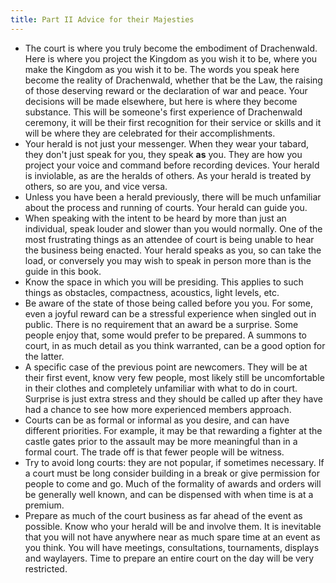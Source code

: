```yaml
---
title: Part II Advice for their Majesties
---
```


* The court is where you truly become the embodiment of Drachenwald. Here is where you project the Kingdom as you wish it to be, where you make the Kingdom as you wish it to be. The words you speak here become the reality of Drachenwald, whether that be the Law, the raising of those deserving reward or the declaration of war and peace. Your decisions will be made elsewhere, but here is where they become substance. This will be someone's first experience of Drachenwald ceremony, it will be their first recognition for their service or skills and it will be where they are celebrated for their accomplishments.
* Your herald is not just your messenger. When they wear your tabard, they don't just speak for you, they speak **as** you. They are how you project your voice and command before recording devices. Your herald is inviolable, as are the heralds of others. As your herald is treated by others, so are you, and vice versa.
* Unless you have been a herald previously, there will be much unfamiliar about the process and running of courts. Your herald can guide you.
* When speaking with the intent to be heard by more than just an individual, speak louder and slower than you would normally. One of the most frustrating things as an attendee of court is being unable to hear the business being enacted. Your herald speaks as you, so can take the load, or conversely you may wish to speak in person more than is the guide in this book.
* Know the space in which you will be presiding. This applies to such things as obstacles, compactness, acoustics, light levels, etc.
* Be aware of the state of those being called before you you. For some, even a joyful reward can be a stressful experience when singled out in public. There is no requirement that an award be a surprise. Some people enjoy that, some would prefer to be prepared. A summons to court, in as much detail as you think warranted, can be a good option for the latter.
* A specific case of the previous point are newcomers. They will be at their first event, know very few people, most likely still be uncomfortable in their clothes and completely unfamiliar with what to do in court. Surprise is just extra stress and they should be called up after they have had a chance to see how more experienced members approach.
* Courts can be as formal or informal as you desire, and can have different priorities. For example, it may be that rewarding a fighter at the castle gates prior to the assault may be more meaningful than in a formal court. The trade off is that fewer people will be witness.
* Try to avoid long courts: they are not popular, if sometimes necessary. If a court must be long consider building in a break or give permission for people to come and go. Much of the formality of awards and orders will be generally well known, and can be dispensed with when time is at a premium.
* Prepare as much of the court business as far ahead of the event as possible. Know who your herald will be and involve them. It is inevitable that you will not have anywhere near as much spare time at an event as you think. You will have meetings, consultations, tournaments, displays and waylayers. Time to prepare an entire court on the day will be very restricted.
